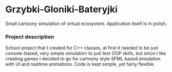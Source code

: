 # Grzybki-Gloniki-Bateryjki
Small cartoony simulation of virtual ecosystem. Application itself is in polish.

### Project description
School project that I created for C++ classes, at first it needed to be just console-based, very simple simulation to just test OOP skills, but since I like creating games I decided to go for cartoony style SFML based simulation with UI and realtime animations. Code is kept simple, yet fairly flexible.
